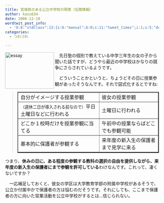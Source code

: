 ```yaml
---
title: 宮城県のある公立中学校の現実（伝聞情報）
author: kazu634
date: 2006-12-10
wordtwit_post_info:
  - 'O:8:"stdClass":13:{s:6:"manual";b:0;s:11:"tweet_times";i:1;s:5:"delay";i:0;s:7:"enabled";i:1;s:10:"separation";s:2:"60";s:7:"version";s:3:"3.7";s:14:"tweet_template";b:0;s:6:"status";i:2;s:6:"result";a:0:{}s:13:"tweet_counter";i:2;s:13:"tweet_log_ids";a:1:{i:0;i:2681;}s:9:"hash_tags";a:0:{}s:8:"accounts";a:1:{i:0;s:7:"kazu634";}}'
categories:
  - つれづれ

---
```

<div class="section">
<p>
<img width="160" align="left" alt="essay" src="http://image.blog.livedoor.jp/simoom634/imgs/1/7/17f7e2c5-s.jpg" height="120" border="0" />
</p>
  
<p>
    　先日塾の個別で教えている中学三年生の女の子から聞いた話ですが、どうやら最近の中学校はかなりの競争にさらされているようです。
</p>
  
<p>
    　どういうことかというと、ちょうどその日に授業参観があったそうなんです。それで図式化するとですね:
</p>
  
<blockquote>
<table border="2">
<tr>
<td>
          自分がイメージする授業参観
</td>
        
<td>
          彼女の授業参観
</td>
</tr>
      
<tr>
<td>
<small>（週休二日が導入される前なので）</small>平日土曜日などに行われる
</td>
        
<td>
          土曜日に行われる
</td>
</tr>
      
<tr>
<td>
          どこか１校時だけを授業参観に当てる
</td>
        
<td>
          午前中の授業ならばどこでも参観可能
</td>
</tr>
      
<tr>
<td>
          基本的に保護者が参観する
</td>
        
<td>
          来年度の新入生の保護者まで見学に来る
</td>
</tr>
</table>
</blockquote>
  
<p>
    つまり、<b>休みの日に、ある程度の参観する教科の選択の自由を提供しながら、来年度の新入生の保護者にまで参観を許可している</b>わけなんです。これって、凄くないですか？
</p>
  
<p>
    　一応補足しておくと、彼女の学区は大学教育学部の附属中学校があるそうで、公立か付属中かで保護者の方は悩むのだそうです。それにしても、ここまで保護者の方に向いた営業活動を公立中学校がするとは…信じられない。
</p>
</div>
